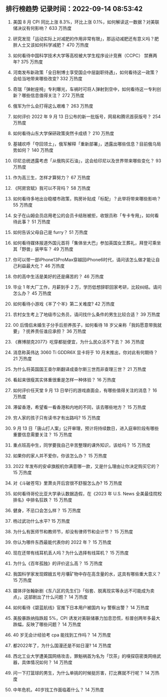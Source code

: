 
## 排行榜趋势 记录时间：2022-09-14 08:53:42
  
  1. 美国 8 月 CPI 同比上涨 8.3%，环比上涨 0.1%，如何解读这一数据？对美联储决议有何影响？ 633 万热度
    
  2. 研究发现「运动实际上对减肥的作用非常有限」，那运动减肥还有意义吗？肥胖人士又该如何科学减肥？ 470 万热度
    
  3. 如何看待中国科学技术大学等高校被大学生程序设计竞赛（CCPC） 禁赛两年? 375 万热度
    
  4. 河南发布新政策「全日制博士享受国企中层副职待遇」，如何看待这一政策？会给当地带来哪些改变? 332 万热度
    
  5. 奇瑞「弹射座椅」专利曝光，车祸时可将人弹射到空中，如何看待这一专利创新？哪些信息值得关注？ 272 万热度
    
  6. 俄军为什么会打得这么艰难？ 263 万热度
    
  7. 如何评价 2022 年 9 月 13 日公布的新一批版号，网易和腾讯首获版号？ 254 万热度
    
  8. 如何看待山东大学保研政策突然卡成绩？ 210 万热度
    
  9. 基辅欢呼「夺回领土」，俄军解释「重新部署」，透露出哪些信息？目前俄乌局势如何？ 140 万热度
    
  10. 印尼总统透露考虑「从俄购买石油」，这会给印尼以及世界带来哪些变化？ 93 万热度
    
  11. 作为高三生，怎样才算努力？ 67 万热度
    
  12. 《阿房宫赋》我可以不背吗？ 58 万热度
    
  13. 如何看待多地出台稳楼市政策，购房补贴成「标配」？此举将带来哪些影响？ 55 万热度
    
  14. 女子在山姆会员店用老公的会员卡结账被拒，收银员称「专卡专用」，如何看待此事？ 51 万热度
    
  15. 如何告诉父母自己是 furry？ 51 万热度
    
  16. 如何看待媒体报道外国元首将「集体坐大巴」参加英国女王葬礼，拜登可乘坐其「野兽」装甲车？ 49 万热度
    
  17. 你可以带一部iPhone13ProMax穿越回iPhone6时代，请问该怎么做才能让自己利益最大化？ 46 万热度
    
  18. 你的高中生活是美好的还是痛苦的？ 46 万热度
    
  19. 毕业 1 年大厂工作，月薪到手 2 万，学历低想辞职回家考研，比较纠结。请问怎么办？ 45 万热度
    
  20. 如何看待小游戏《羊了个羊》第二关难度? 42 万热度
    
  21. 农村女生考上了地级市公务员，请问找什么条件的男生比较合适？ 39 万热度
    
  22. 00 后情侣未婚生子分手后拒养孩子，如何看待 18 岁父亲称「我妈愿意带我就要」？抚养责任谁应承担？ 36 万热度
    
  23. 《赛博朋克2077》吃穿都挺便宜，为什么民众活不下去？ 36 万热度
    
  24. 消息称英伟达 3060 Ti GDDR6X 显卡将于 10 月末推出，你对此有何期待？ 21 万热度
    
  25. 为什么将英国国王查尔斯翻译成查尔斯三世而非查理三世？ 21 万热度
    
  26. 看起来很瘦其实体重很重是怎样一种体验？ 16 万热度
    
  27. 如何评价任天堂 9 月 13 日举行的游戏直面会，有哪些值得关注的消息？ 16 万热度
    
  28. 滞留香港，希望看一看香港和内地的不同，该去哪些地方？ 15 万热度
    
  29. 穷人家的孩子只有读书才有出路吗? 15 万热度
    
  30. 9 月 13 日「唐山打人案」公开审理，预计将持续数日，进入庭审阶段有哪些重要信息需要关注？ 15 万热度
    
  31. 重点班高中生，同学要我自己辛苦整理的课外知识，该给吗？ 15 万热度
    
  32. 如果你的家人并不爱你，你该怎么办？ 15 万热度
    
  33. 2022 年发布的安卓旗舰机你满意哪一款，又是什么理由让你决定购买它的？ 15 万热度
    
  34. 对《斗破苍穹》里萧炎开后宫很不舒服怎么办? 15 万热度
    
  35. 如何看待哥伦比亚大学承认数据造假，在《2023 年 U.S. News 全美最佳院校排名》中排名狂跌？ 15 万热度
    
  36. 健身，不忌口会怎么样？ 15 万热度
    
  37. 杨过武功什么水平? 15 万热度
    
  38. 为什么有医师节和教师节，却没有律师节和会计节？ 15 万热度
    
  39. 你认为哪件东西最能代表你的 2022 年？ 15 万热度
    
  40. 现在还带有线耳机丢人吗？为什么选择有线耳机？ 15 万热度
    
  41. 为什么《百年孤独》的评价这么高？ 15 万热度
    
  42. 我国科学家发现嫦娥五号月壤矿物中存在高含量的水，这具有哪些重大意义？ 15 万热度
    
  43. 媒体评张翰新剧《东八区的先生们》「俗套、脱离现实等永远不可能成为卖点」，这部剧出了什么问题？ 14 万热度
    
  44. 如何看待《碧蓝航线》官推下日本用户被国内 ky 警察出警？ 14 万热度
    
  45. 美股暴跌纳指跌超 5%，CPI 诱发对美联储暴力加息恐慌，标普创两年多最大跌幅，反映了哪些问题？ 14 万热度
    
  46. 40 岁无会计经验考 cpa 能找到工作吗？ 14 万热度
    
  47. 都2022年了，为什么国漫还是不如日漫? 14 万热度
    
  48. 西北工业大学遭美国网络攻击，罪魁祸首为名为「饮茶」的嗅探窃密类网络武器，具体情况如何？ 14 万热度
    
  49. 问一下打篮球的男生，为什么单挑的时候挺厉害，打比赛就不行呢？ 14 万热度
    
  50. 中年危机，40岁找工作面临着什么？ 14 万热度
    